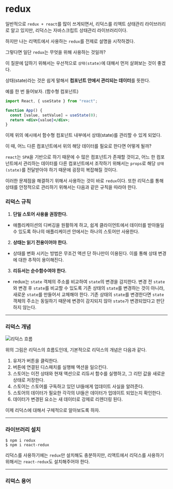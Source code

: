 # **redux**

일반적으로 `redux + react`를 많이 쓰게되면서, 리덕스를 리액트 상태관리 라이브러리로 알고 있지만, 리덕스는 자바스크립트 상태관리 라이브러리이다.

하지만 나는 리액트에서 사용하는 `redux`를 전제로 설명을 시작하겠다.

그렇다면 일단 `redux`는 무엇을 위해 사용하는 것일까?

이 질문에 답하기 위해서는 우선적으로 `상태(state)`에 대해서 먼저 살펴보는 것이 좋겠다.

상태(state)라는 것은 쉽게 말해서 **컴포넌트 안에서 관리되는 데이터**를 뜻한다.

예를 한 번 들어보자. (함수형 컴포넌트)

```jsx
import React, { useState } from "react";

function App() {
  const [value, setValue] = useState(0);
  return <div>{value}</div>;
}
```

이제 위의 예시에서 함수형 컴포넌트 내부에서 상태(state)를 관리할 수 있게 되었다.

이 때, 어느 다른 컴포넌트에서 위의 해당 데이터를 필요로 한다면 어떻게 될까?

`react`는 `SPA`을 기반으로 하기 때문에 수 많은 컴포넌트가 존재할 것이고, 어느 한 컴포넌트에서 관리하는 데이터를 다른 컴포넌트에서 조작하기 위해서는 `props`로 해당 `상태(state)`를 전달받아야 하기 때문에 굉장히 복잡해질 것이다.

이러한 문제점을 해결하기 위해서 사용하는 것이 바로 `redux`이다. 또한 리덕스를 통해 상태를 안정적으로 관리하기 위해서는 다음과 같은 규칙을 따라야 한다.

### **리덕스 규칙**

1. **단일 스토어 사용을 권장한다.**

- 애플리케이션의 디버깅을 원활하게 하고, 쉽게 클라이언트에서 데이터를 받아들일수 있도록 하나의 애플리케이션 안에서는 하나의 스토어만 사용한다.

2. **상태는 읽기 전용이어야 한다.**

- 상태를 변화 시키는 방법은 무조건 액션 단 하나만이 이용된다. 이를 통해 상태 변경에 대한 추적이 용이해진다.

3. **리듀서는 순수함수여야 한다.**

- redux는 `state` 객체의 주소를 비교하여 `state`의 변경을 감지한다. 변경 전 `state`와 변경 후 `state`를 비교할 수 있도록 기존 상태의 `state`를 변경하는 것이 아니라, 새로운 `state`를 만들어서 교체해야 한다. 기존 상태의 `state`를 변경한다면 `state` 객체의 주소는 동일하기 때문에 변경이 감지되지 않아 `state`가 변경되었다고 판단하지 않는다.

---

### **리덕스 개념**

![리덕스 흐름](https://kyun2da.dev/c98922b5a476e12b853576324f12f5c4/redux-data-flow.gif)

위의 그림은 리덕스의 흐름도인데, 기본적으로 리덕스의 개념은 다음과 같다.

1. 유저가 버튼을 클릭한다.
2. 버튼에 연결된 디스패치를 실행해 액션을 일으킨다.
3. 스토어는 이전 상태와 현재 액션으로 리듀서 함수를 실행하고, 그 리턴 값을 새로운 상태로 저장한다.
4. 스토어는 스토어를 구독하고 있던 UI들에게 업데이트 사실을 알려준다.
5. 스토어의 데이터가 필요한 각각의 UI들은 데이터가 업데이트 되었는지 확인한다.
6. 데이터가 변경된 요소는 새 데이터로 강제로 리렌더링 된다.

이제 리덕스에 대해서 구체적으로 알아보도록 하자.

---

### **라이브러리 설치**

```
$ npm i redux
$ npm i react-redux
```

리덕스를 사용하기에는 `redux`만 설치해도 충분하지만, 리액트에서 리덕스를 사용하기 위해서는 `react-redux`도 설치해주어야 한다.

---

### **리덕스 용어**
